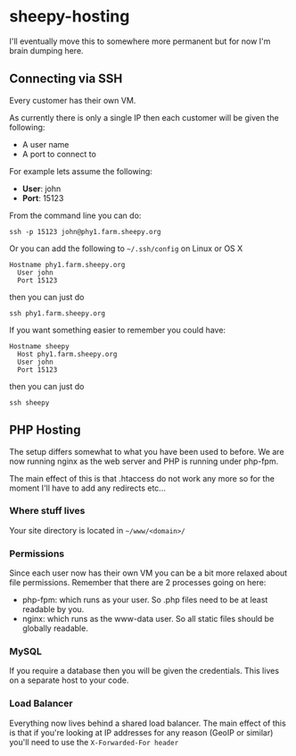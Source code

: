 # sheepy-hosting

I'll eventually move this to somewhere more permanent but for now I'm brain dumping here. 

## Connecting via SSH
Every customer has their own VM.

As currently there is only a single IP then each customer will be given the following:

* A user name
* A port to connect to

For example lets assume the following:

* **User**: john
* **Port**: 15123

From the command line you can do:
```
ssh -p 15123 john@phy1.farm.sheepy.org
```

Or you can add the following to ```~/.ssh/config``` on Linux or OS X
```
Hostname phy1.farm.sheepy.org
  User john
  Port 15123
```
then you can just do
```
ssh phy1.farm.sheepy.org
```

If you want something easier to remember you could have:
```
Hostname sheepy
  Host phy1.farm.sheepy.org
  User john
  Port 15123
```
then you can just do
```
ssh sheepy
```

## PHP Hosting

The setup differs somewhat to what you have been used to before.
We are now running nginx as the web server and PHP is running under php-fpm.

The main effect of this is that .htaccess do not work any more so for the moment I'll have to add any redirects etc...

### Where stuff lives

Your site directory is located in ```~/www/<domain>/```

### Permissions

Since each user now has their own VM you can be a bit more relaxed about file permissions.
Remember that there are 2 processes going on here:

* php-fpm: which runs as your user. So .php files need to be at least readable by you.
* nginx: which runs as the www-data user. So all static files should be globally readable.

### MySQL

If you require a database then you will be given the credentials. This lives on a separate host to your code.

### Load Balancer

Everything now lives behind a shared load balancer. The main effect of this is that if you're looking at IP
addresses for any reason (GeoIP or similar) you'll need to use the ```X-Forwarded-For header```


